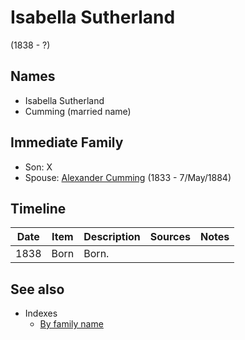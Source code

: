 ﻿---
layout: page
permalink: /people/i79967653
---

# Isabella Sutherland
(1838 - ?)

## Names

* Isabella Sutherland
* Cumming (married name)

## Immediate Family

* Son: X
* Spouse: [Alexander Cumming](./@i7028096@-alexander-cumming-b1833-d1884-5-7.md) (1833 - 7/May/1884)

## Timeline

Date | Item | Description | Sources | Notes
---|---|---|---|---
1838 | Born | Born. |  | 


## See also

- Indexes
  - [By family name](../index-by-family-name.md)
